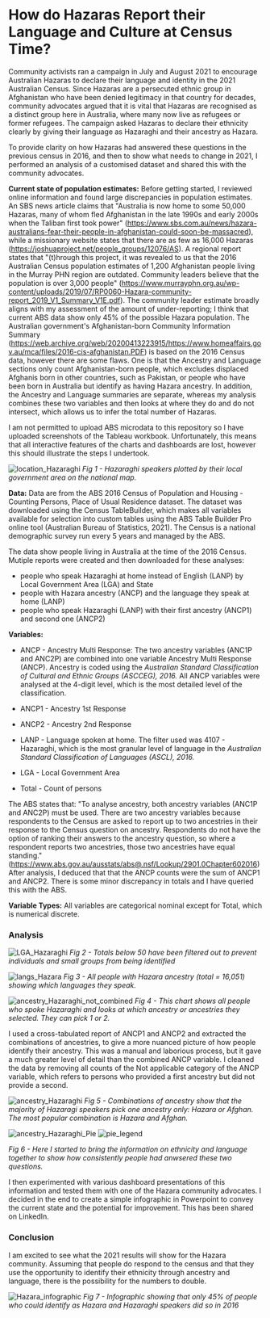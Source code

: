 # How do Hazaras Report their Language and Culture at Census Time? 

Community activists ran a campaign in July and August 2021 to encourage Australian Hazaras to declare their language and identity in the 2021 Australian Census. Since Hazaras are a persecuted ethnic group in Afghanistan who have been denied legitimacy in that country for decades, community advocates argued that it is vital that Hazaras are recognised as a distinct group here in Australia, where many now live as refugees or former refugees. The campaign asked Hazaras to declare their ethnicity clearly by giving their language as Hazaraghi and their ancestry as Hazara. 

To provide clarity on how Hazaras had answered these questions in the previous census in 2016, and then to show what needs to change in 2021, I performed an analysis of a customised dataset and shared this with the community advocates. 

**Current state of population estimates:** Before getting started, I reviewed online information and found large discrepancies in population estimates. An SBS news article claims that "Australia is now home to some 50,000 Hazaras, many of whom fled Afghanistan in the late 1990s and early 2000s when the Taliban first took power" (https://www.sbs.com.au/news/hazara-australians-fear-their-people-in-afghanistan-could-soon-be-massacred), while a missionary website states that there are as few as 16,000 Hazaras (https://joshuaproject.net/people_groups/12076/AS). A regional report states that "(t)hrough this project, it was revealed to us that the 2016 Australian Census population estimates of 1,200 Afghanistan people living in the Murray PHN region are outdated. Community leaders believe that the population is over 3,000 people" (https://www.murrayphn.org.au/wp-content/uploads/2019/07/RP0060-Hazara-community-report_2019_V1_Summary_V1E.pdf). The community leader estimate broadly aligns with my assessment of the amount of under-reporting; I think that current ABS data show only 45% of the possible Hazara population. The Australian government's Afghanistan-born Community Information Summary (https://web.archive.org/web/20200413223915/https://www.homeaffairs.gov.au/mca/files/2016-cis-afghanistan.PDF) is based on the 2016 Census data, however there are some flaws. One is that the Ancestry and Language sections only count Afghanistan-born people, which excludes displaced Afghanis born in other countries, such as Pakistan, or people who have been born in Australia but identify as having Hazara ancestry. In addition, the Ancestry and Language summaries are separate, whereas my analysis combines these two variables and then looks at where they do and do not intersect, which allows us to infer the total number of Hazaras. 

I am not permitted to upload ABS microdata to this repository so I have uploaded screenshots of the Tableau workbook. Unfortunately, this means that all interactive features of the charts and dashboards are lost, however this should illustrate the steps I undertook.

![location_Hazaraghi](https://user-images.githubusercontent.com/63942300/128850432-54a1325a-7665-4c33-a6aa-c30e03839a08.png)
*Fig 1 - Hazaraghi speakers plotted by their local government area on the national map.*

**Data:** Data are from the ABS 2016 Census of Population and Housing - Counting Persons, Place of Usual Residence dataset. The dataset was downloaded using the Census TableBuilder, which makes all variables available for selection into custom tables using the ABS Table Builder Pro online tool (Australian Bureau of Statistics, 2021). The Census is a national demographic survey run every 5 years and managed by the ABS.

The data show people living in Australia at the time of the 2016 Census. Mutiple reports were created and then downloaded for these analyses: 
- people who speak Hazaraghi at home instead of English (LANP) by Local Government Area (LGA) and State
- people with Hazara ancestry (ANCP) and the language they speak at home (LANP)
- people who speak Hazaraghi (LANP) with their first ancestry (ANCP1) and second one (ANCP2)

**Variables:** 
- ANCP - Ancestry Multi Response: The two ancestry variables (ANC1P and ANC2P) are combined into one variable Ancestry Multi Response (ANCP). Ancestry is coded using the *Australian Standard Classification of Cultural and Ethnic Groups (ASCCEG), 2016.* All ANCP variables were analysed at the 4-digit level, which is the most detailed level of the classification.

- ANCP1 - Ancestry 1st Response

- ANCP2 - Ancestry 2nd Response 

- LANP - Language spoken at home. The filter used was 4107 - Hazaraghi, which is the most granular level of language in the *Australian Standard Classification of Languages (ASCL), 2016.*

- LGA - Local Government Area

- Total - Count of persons

The ABS states that: "To analyse ancestry, both ancestry variables (ANC1P and ANC2P) must be used. There are two ancestry variables because respondents to the Census are asked to report up to two ancestries in their response to the Census question on ancestry. Respondents do not have the option of ranking their answers to the ancestry question, so where a respondent reports two ancestries, those two ancestries have equal standing." (https://www.abs.gov.au/ausstats/abs@.nsf/Lookup/2901.0Chapter602016) 
After analysis, I deduced that that the ANCP counts were the sum of ANCP1 and ANCP2. There is some minor discrepancy in totals and I have queried this with the ABS. 

**Variable Types:** All variables are categorical nominal except for Total, which is numerical discrete.

### Analysis
![LGA_Hazaraghi](https://user-images.githubusercontent.com/63942300/128854382-1a019370-32f0-4d35-808f-fa310d0bfdc1.png)
*Fig 2 - Totals below 50 have been filtered out to prevent individuals and small groups from being identified*

![langs_Hazara](https://user-images.githubusercontent.com/63942300/128854774-a3230d83-2e02-41da-bb49-a23c2447dc87.png)
*Fig 3 - All people with Hazara ancestry (total = 16,051) showing which languages they speak.* 

![ancestry_Hazaraghi_not_combined](https://user-images.githubusercontent.com/63942300/128855112-dbb1fb90-e307-4b5d-a0d4-c71c18e688b2.png)
*Fig 4 - This chart shows all people who spoke Hazaraghi and looks at which ancestry or ancestries they selected. They can pick 1 or 2.*

I used a cross-tabulated report of ANCP1 and ANCP2 and extracted the combinations of ancestries, to give a more nuanced picture of how people identify their ancestry. This was a manual and laborious process, but it gave a much greater level of detail than the combined ANCP variable. I cleaned the data by removing all counts of the Not applicable category of the ANCP variable, which refers to persons who provided a first ancestry but did not provide a second.  

![ancestry_Hazaraghi](https://user-images.githubusercontent.com/63942300/128855678-48608399-2eab-4c1d-959a-e63e19c7ae2b.png)
*Fig 5 - Combinations of ancestry show that the majority of Hazaragi speakers pick one ancestry only: Hazara or Afghan. The most  popular combination is Hazara and Afghan.* 

![ancestry_Hazaraghi_Pie](https://user-images.githubusercontent.com/63942300/128859279-2b077997-2217-45ef-8310-c457c08133f2.png)
![pie_legend](https://user-images.githubusercontent.com/63942300/128859290-4a988c3d-5305-4572-929a-43d8ac9cf3b9.PNG)

*Fig 6 - Here I started to bring the information on ethnicity and language together to show how consistently people had anwsered these two questions.* 

I then experimented with various dashboard presentations of this information and tested them with one of the Hazara community advocates. I decided in the end to create a simple infographic in Powerpoint to convey the current state and the potential for improvement. This has been shared on LinkedIn. 

### Conclusion
I am excited to see what the 2021 results will show for the Hazara community. Assuming that people do respond to the census and that they use the opportunity to identify their ethnicity through ancestry and language, there is the possibility for the numbers to double. 

![Hazara_infographic](https://user-images.githubusercontent.com/63942300/128857695-ead2dd2e-d084-4e57-8c23-4b10d9009a33.PNG)
*Fig 7 - Infographic showing that only 45% of people who could identify as Hazara and Hazaraghi speakers did so in 2016*





